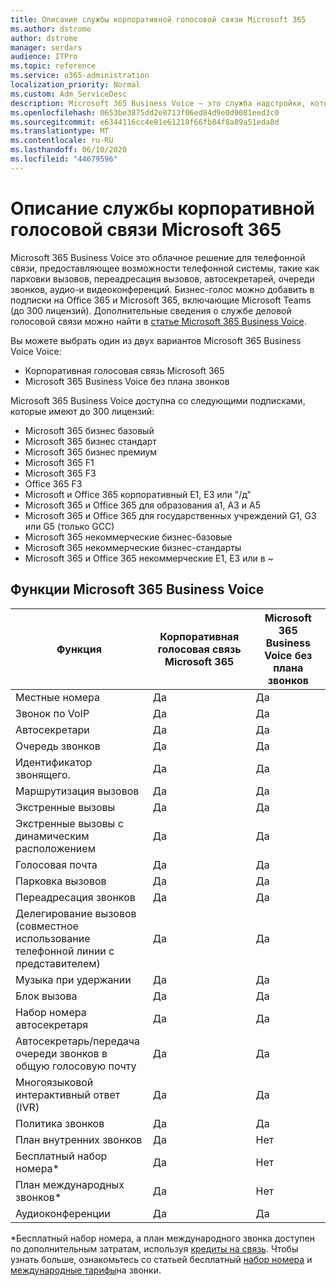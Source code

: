 ```yaml
---
title: Описание службы корпоративной голосовой связи Microsoft 365
ms.author: dstrome
author: dstrome
manager: serdars
audience: ITPro
ms.topic: reference
ms.service: o365-administration
localization_priority: Normal
ms.custom: Adm_ServiceDesc
description: Microsoft 365 Business Voice — это служба надстройки, которая позволяет использовать Microsoft Teams для звонков по телефону. Это сочетает телефонную систему, план для местных звонков, SMS и голосовые конференции.
ms.openlocfilehash: 0653be3875dd2e8713f06ed84d9e0d9081eed3c0
ms.sourcegitcommit: e6344116cc4e81e61218f66fb84f8a89a51eda8d
ms.translationtype: MT
ms.contentlocale: ru-RU
ms.lasthandoff: 06/10/2020
ms.locfileid: "44679596"
---
```

# <a name="microsoft-365-business-voice-service-description"></a>Описание службы корпоративной голосовой связи Microsoft 365

Microsoft 365 Business Voice это облачное решение для телефонной связи, предоставляющее возможности телефонной системы, такие как парковки вызовов, переадресация вызовов, автосекретарей, очереди звонков, аудио-и видеоконференций. Бизнес-голос можно добавить в подписки на Office 365 и Microsoft 365, включающие Microsoft Teams (до 300 лицензий). Дополнительные сведения о службе деловой голосовой связи можно найти в [статье Microsoft 365 Business Voice](https://docs.microsoft.com/MicrosoftTeams/business-voice/whats-business-voice).

Вы можете выбрать один из двух вариантов Microsoft 365 Business Voice Voice:

- Корпоративная голосовая связь Microsoft 365
- Microsoft 365 Business Voice без плана звонков

Microsoft 365 Business Voice доступна со следующими подписками, которые имеют до 300 лицензий:

- Microsoft 365 бизнес базовый
- Microsoft 365 бизнес стандарт
- Microsoft 365 бизнес премиум
- Microsoft 365 F1
- Microsoft 365 F3
- Office 365 F3
- Microsoft и Office 365 корпоративный E1, E3 или "/д"
- Microsoft 365 и Office 365 для образования a1, A3 и A5
- Microsoft 365 и Office 365 для государственных учреждений G1, G3 или G5 (только GCC)
- Microsoft 365 некоммерческие бизнес-базовые
- Microsoft 365 некоммерческие бизнес-стандарты
- Microsoft 365 и Office 365 некоммерческие E1, E3 или в ~

## <a name="microsoft-365-business-voice-features"></a>Функции Microsoft 365 Business Voice

| **Функция**                                            | **Корпоративная голосовая связь Microsoft 365** | **Microsoft 365 Business Voice без плана звонков** |
|--------------------------------------------------------|----------------------------------|-------------------------------------------------------|
| Местные номера                                          | Да                              | Да                                                   |
| Звонок по VoIP                                           | Да                              | Да                                                   |
| Автосекретари                                        | Да                              | Да                                                   |
| Очередь звонков                                             | Да                              | Да                                                   |
| Идентификатор звонящего.                                              | Да                              | Да                                                   |
| Маршрутизация вызовов                                           | Да                              | Да                                                   |
| Экстренные вызовы                                      | Да                              | Да                                                   |
| Экстренные вызовы с динамическим расположением                | Да                              | Да                                                   |
| Голосовая почта                                             | Да                              | Да                                                   |
| Парковка вызовов                                              | Да                              | Да                                                   |
| Переадресация звонков                                        | Да                              | Да                                                   |
| Делегирование вызовов (совместное использование телефонной линии с представителем)   | Да                              | Да                                                   |
| Музыка при удержании                                          | Да                              | Да                                                   |
| Блок вызова                                             | Да                              | Да                                                   |
| Набор номера автосекретаря                       | Да                              | Да                                                   |
| Автосекретарь/передача очереди звонков в общую голосовую почту | Да                              | Да                                                   |
| Многоязыковой интерактивный ответ (IVR)          | Да                              | Да                                                   |
| Политика звонков                                         | Да                              | Да                                                   |
| План внутренних звонков                                  | Да                              | Нет                                                    |
| Бесплатный набор номера\*                                    | Да                              | Нет                                                    |
| План международных звонков\*                           | Да                              | Нет                                                    |
| Аудиоконференции                                     | Да                              | Да                                                   |
 
\*Бесплатный набор номера, а план международного звонка доступен по дополнительным затратам, используя [кредиты на связь](https://docs.microsoft.com/microsoftteams/what-are-communications-credits). Чтобы узнать больше, ознакомьтесь со статьей бесплатный [набор номера](https://docs.microsoft.com/microsoftteams/toll-free-dialing-limitations-and-restrictions) и [международные тарифы](https://www.microsoft.com/microsoft-365/microsoft-teams/voice-calling?rtc=1#ow-download-rates)на звонки.
